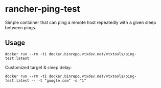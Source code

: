 # rancher-ping-test

Simple container that can ping a remote host repeatedly with a given sleep between pings.

## Usage

```shell
docker run --rm -ti docker.binrepo.vtxdev.net/vtxtools/ping-test:latest
```

Customized target & sleep delay: 

```shell
docker run --rm -ti docker.binrepo.vtxdev.net/vtxtools/ping-test:latest -- -t "google.com" -s "1"
```

